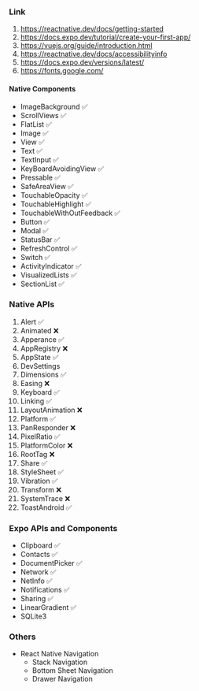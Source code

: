 ### Link

1. https://reactnative.dev/docs/getting-started
2. https://docs.expo.dev/tutorial/create-your-first-app/
3. https://vuejs.org/guide/introduction.html
4. https://reactnative.dev/docs/accessibilityinfo
5. https://docs.expo.dev/versions/latest/
6. https://fonts.google.com/

#### Native Components

- ImageBackground ✅
- ScrollViews ✅
- FlatList ✅
- Image ✅
- View ✅
- Text ✅
- TextInput ✅
- KeyBoardAvoidingView ✅
- Pressable ✅
- SafeAreaView ✅
- TouchableOpacity ✅
- TouchableHighlight ✅
- TouchableWithOutFeedback ✅
- Button ✅
- Modal ✅
- StatusBar ✅
- RefreshControl ✅
- Switch ✅
- ActivityIndicator ✅
- VisualizedLists ✅
- SectionList ✅

### Native APIs

1. Alert ✅
2. Animated ❌
3. Apperance ✅
4. AppRegistry ❌
5. AppState ✅
6. DevSettings
7. Dimensions ✅
8. Easing ❌
9. Keyboard ✅
10. Linking ✅
11. LayoutAnimation ❌
12. Platform ✅
13. PanResponder ❌
14. PixelRatio ✅
15. PlatformColor ❌
16. RootTag ❌
17. Share ✅
18. StyleSheet ✅
19. Vibration ✅
20. Transform ❌
21. SystemTrace ❌
22. ToastAndroid ✅

### Expo APIs and Components

- Clipboard ✅
- Contacts ✅
- DocumentPicker ✅
- Network ✅
- NetInfo ✅
- Notifications ✅
- Sharing ✅
- LinearGradient ✅
- SQLite3

### Others

- React Native Navigation
  - Stack Navigation
  - Bottom Sheet Navigation
  - Drawer Navigation
